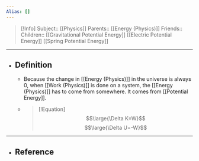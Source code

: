 ```yaml
---
Alias: []
---
```

> [!Info]
> Subject:: [[Physics]]
> Parents:: [[Energy (Physics)]]
> Friends:: 
> Children:: [[Gravitational Potential Energy]] [[Electric Potential Energy]] [[Spring Potential Energy]]
---
- ## Definition
	- Because the change in [[Energy (Physics)]] in the universe is always 0, when [[Work (Physics)]] is done on a system, the [[Energy (Physics)]] has to come from somewhere. It comes from [[Potential Energy]].
	- > [!Equation]
	  > $$\large{\Delta K=W}$$
	  > $$\large{\Delta U=-W}$$
---
- ## Reference